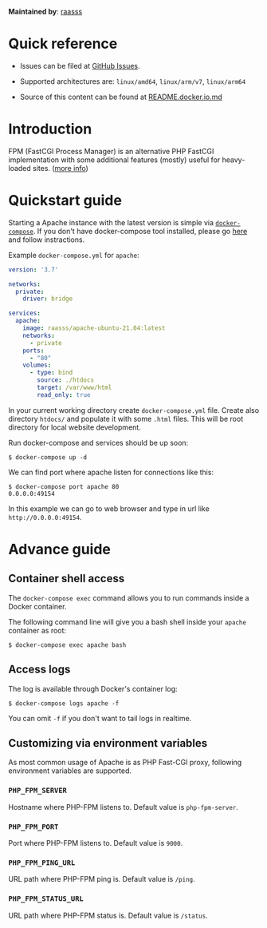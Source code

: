 **Maintained by**: [raasss](https://github.com/raasss/)


# Quick reference

-	Issues can be filed at [GitHub Issues](https://github.com/raasss/docker-apache-ubuntu-21.04/issues).

-	Supported architectures are: `linux/amd64`, `linux/arm/v7`, `linux/arm64` 

-	Source of this content can be found at [README.docker.io.md](https://github.com/raasss/docker-apache-ubuntu-21.04/blob/main/README.docker.io.md)

# Introduction

FPM (FastCGI Process Manager) is an alternative PHP FastCGI implementation with some additional features (mostly) useful for heavy-loaded sites. ([more info](https://www.php.net/manual/en/install.fpm.php))

# Quickstart guide

Starting a Apache instance with the latest version is simple via [`docker-compose`](https://github.com/docker/compose). If you don't have docker-compose tool installed, please go [here](https://docs.docker.com/compose/install/) and follow instractions.

Example `docker-compose.yml` for `apache`:

```yaml
version: '3.7'

networks:
  private:
    driver: bridge

services:
  apache:
    image: raasss/apache-ubuntu-21.04:latest
    networks:
      - private
    ports:
      - "80"
    volumes:
      - type: bind
        source: ./htdocs
        target: /var/www/html
        read_only: true
```

In your current working directory create `docker-compose.yml` file. Create also directory `htdocs/` and populate it with some `.html` files. This will be root directory for local website development.

Run docker-compose and services should be up soon:

```console
$ docker-compose up -d
```

We can find port where apache listen for connections like this:

```console
$ docker-compose port apache 80
0.0.0.0:49154
```

In this example we can go to web browser and type in url like `http://0.0.0.0:49154`.

# Advance guide

## Container shell access

The `docker-compose exec` command allows you to run commands inside a Docker container.

The following command line will give you a bash shell inside your `apache` container as root:

```console
$ docker-compose exec apache bash
```

## Access logs

The log is available through Docker's container log:

```console
$ docker-compose logs apache -f
```

You can omit `-f` if you don't want to tail logs in realtime.

## Customizing via environment variables

As most common usage of Apache is as PHP Fast-CGI proxy, following environment variables are supported.

### `PHP_FPM_SERVER`

Hostname where PHP-FPM listens to. Default value is `php-fpm-server`.

### `PHP_FPM_PORT`

Port where PHP-FPM listens to. Default value is `9000`.

### `PHP_FPM_PING_URL`

URL path where PHP-FPM ping is. Default value is `/ping`.

### `PHP_FPM_STATUS_URL`

URL path where PHP-FPM status is. Default value is `/status`.
